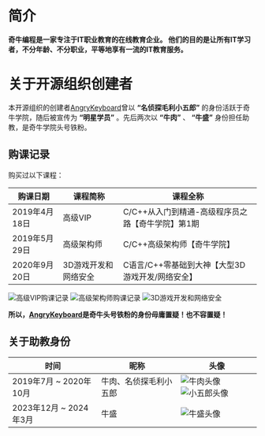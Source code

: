 # 简介

**奇牛编程是一家专注于IT职业教育的在线教育企业。 他们的目的是让所有IT学习者，不分年龄、不分职业，平等地享有一流的IT教育服务。**

# 关于开源组织创建者

本开源组织的创建者[AngryKeyboard](https://gitee.com/AngryKeyboard)曾以 **“名侦探毛利小五郎”** 的身份活跃于奇牛学院，随后被宣传为 **“明星学员”** 。先后两次以 **“牛肉”** 、 **“牛盛”** 身份担任助教，是奇牛学院头号铁粉。

## 购课记录

购买过以下课程：

|购课日期|课程简称|课程全称|
|---|---|---|
| 2019年4月18日 | 高级VIP | C/C++从入门到精通-高级程序员之路【奇牛学院】第1期 |
| 2019年5月29日 | 高级架构师 | C/C++高级架构师【奇牛学院】 |
| 2020年9月20日 | 3D游戏开发和网络安全 | C语言/C++零基础到大神【大型3D游戏开发/网络安全】 |

![高级VIP购课记录](https://picabstract-preview-ftn.weiyun.com/ftn_pic_abs_v3/e1506aacb1b01f9144cb20054fd3d13580f479abbca397cff54b845c1c13c336eef642ca0d4c975fde09ab8d973e7d1f?pictype=scale&from=30113&version=3.3.3.3&fname=%E9%AB%98%E7%BA%A7VIP%E8%B4%AD%E4%B9%B0%E8%AE%B0%E5%BD%95.png&size=750)
![高级架构师购课记录](https://picabstract-preview-ftn.weiyun.com/ftn_pic_abs_v3/c8c71970bd9d925885223d77773cf5211976cc4a0ecf9b586c3dc4a523a9603263ec87440cd8b0268258525bfa20d401?pictype=scale&from=30113&version=3.3.3.3&fname=%E9%AB%98%E7%BA%A7%E6%9E%B6%E6%9E%84%E5%B8%88%E8%B4%AD%E4%B9%B0%E8%AE%B0%E5%BD%95.png&size=750)
![3D游戏开发和网络安全](https://picabstract-preview-ftn.weiyun.com/ftn_pic_abs_v3/f423434f6c992a9d257240d1295cf48a41da7a03b3abb2f57988bb40e36c819782457b2076f8b1949282e26d949b93e3?pictype=scale&from=30113&version=3.3.3.3&fname=%E6%88%91%E7%9A%84%E8%AF%BE%E7%A8%8B%E8%B4%AD%E4%B9%B0%E8%AE%B0%E5%BD%95.png&size=750)

**所以，[AngryKeyboard](https://gitee.com/AngryKeyboard)是奇牛头号铁粉的身份毋庸置疑！也不容置疑！**

## 关于助教身份

| 时间 | 昵称 | 头像 |
|---|---|---|
| 2019年7月 ~ 2020年10月 | 牛肉、名侦探毛利小五郎 | ![牛肉头像](https://picabstract-preview-ftn.weiyun.com/ftn_pic_abs_v3/3ae4f1de1571a240612e19dd85ac782cefcb44a7562a2e544bcb0142a7ae9229b8d1f1c06e5e9c6cf9d5a0676b676ec3?pictype=scale&from=30113&version=3.3.3.3&fname=%E7%89%9B%E8%82%89.png&size=750) ![小五郎头像](https://picabstract-preview-ftn.weiyun.com/ftn_pic_abs_v3/64d089e739fc8215d8761a03748d3a1069dad34094c2f749c71cf6ac6236f27011fffb3f5843ae36c11ca1329c538768?pictype=scale&from=30113&version=3.3.3.3&fname=%E5%B0%8F%E4%BA%94%E9%83%8E.png&size=750) |
| 2023年12月 ~ 2024年3月 | 牛盛 | ![牛盛头像](https://picabstract-preview-ftn.weiyun.com/ftn_pic_abs_v3/ec18a68eb6a8c062676bca5f54690a94323d3fff45df656bdec84f76279ab7aa0e5bfbdb36abbb0b8a8157992db2dc85?pictype=scale&from=30113&version=3.3.3.3&fname=%E7%89%9B%E7%9B%9B.png&size=750) |
